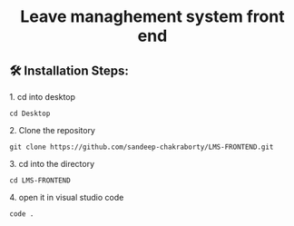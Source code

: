 <h1 align="center" id="title">Leave managhement system front end</h1>

<h2>🛠️ Installation Steps:</h2>

<p>1. cd into desktop</p>

```
cd Desktop
```

<p>2. Clone the repository</p>

```
git clone https://github.com/sandeep-chakraborty/LMS-FRONTEND.git
```

<p>3. cd into the directory</p>

```
cd LMS-FRONTEND
```

<p>4. open it in visual studio code</p>

```
code .
```
